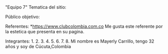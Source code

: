 "Equipo 7"
Tematica del sitio:

Público objetivo:

Referentes:
*https://www.clubcolombia.com.co
Me gusta este referente por la estetica que presenta en su pagina.




Integrantes:
1.
2.
3.
4.
5.
6.
7.
8. Mi nombre es Mayerly Carrillo, tengo 32 años y soy de Cúcuta,Colombia

